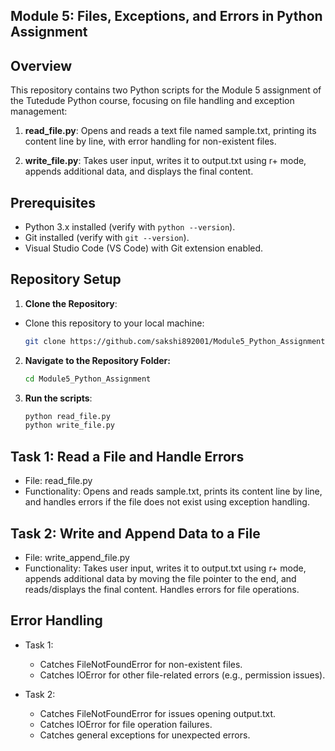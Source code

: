 ## Module 5: Files, Exceptions, and Errors in Python Assignment

## Overview

This repository contains two Python scripts for the Module 5 assignment of the Tutedude Python course, focusing on file handling and exception management:

1. **read_file.py**: Opens and reads a text file named sample.txt, printing its content line by line, with error handling for non-existent files.

2. **write_file.py**: Takes user input, writes it to output.txt using r+ mode, appends additional data, and displays the final content.

## Prerequisites

- Python 3.x installed (verify with `python --version`).
- Git installed (verify with `git --version`).
- Visual Studio Code (VS Code) with Git extension enabled.

## Repository Setup

1. **Clone the Repository**:

- Clone this repository to your local machine:

     ```bash
     git clone https://github.com/sakshi892001/Module5_Python_Assignment.git

2. **Navigate to the Repository Folder:**

     ```bash
     cd Module5_Python_Assignment

3. **Run the scripts**:

      ```bash
     python read_file.py
     python write_file.py

## Task 1: Read a File and Handle Errors

- File: read_file.py
- Functionality: Opens and reads sample.txt, prints its content line by line, and handles errors if the file does not exist using exception handling.

## Task 2: Write and Append Data to a File

- File: write_append_file.py
- Functionality: Takes user input, writes it to output.txt using r+ mode, appends additional data by moving the file pointer to the end, and reads/displays the final content. Handles errors for file operations.

## Error Handling

- Task 1:
  - Catches FileNotFoundError for non-existent files.
  - Catches IOError for other file-related errors (e.g., permission issues).

- Task 2:
  - Catches FileNotFoundError for issues opening output.txt.
  - Catches IOError for file operation failures.
  - Catches general exceptions for unexpected errors.
